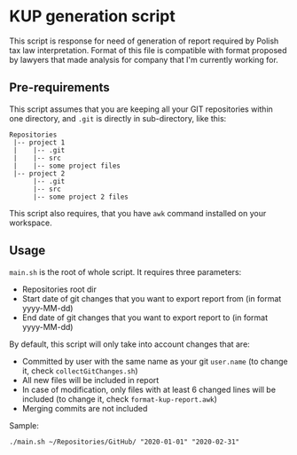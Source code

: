 # KUP generation script

This script is response for need of generation of report required by Polish tax law interpretation.
Format of this file is compatible with format proposed by lawyers that made analysis for company that I'm currently working for.

## Pre-requirements
This script assumes that you are keeping all your GIT repositories within one directory, and `.git` is directly in sub-directory, like this:
```
Repositories
 |-- project 1
 |    |-- .git
 |    |-- src
 |    |-- some project files
 |-- project 2
      |-- .git
      |-- src
      |-- some project 2 files
```
This script also requires, that you have `awk` command installed on your workspace.

## Usage
`main.sh` is the root of whole script. It requires three parameters:
 * Repositories root dir
 * Start date of git changes that you want to export report from (in format yyyy-MM-dd)
 * End date of git changes that you want to export report to (in format yyyy-MM-dd)

By default, this script will only take into account changes that are:
 * Committed by user with the same name as your git `user.name` (to change it, check `collectGitChanges.sh`)
 * All new files will be included in report
 * In case of modification, only files with at least 6 changed lines will be included (to change it, check `format-kup-report.awk`)
 * Merging commits are not included
 
 
Sample:

`./main.sh ~/Repositories/GitHub/ "2020-01-01" "2020-02-31"`